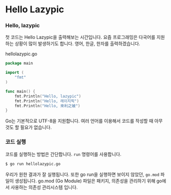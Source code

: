 # Hello Lazypic

### Hello, lazypic
첫 코드는 Hello Lazypic을 출력해보는 시간입니다.
요즘 프로그래밍은 다국어를 지원하는 상황이 많이 발생하기도 합니다.
영어, 한글, 한자를 출력하겠습니다.

hellolazypic.go
```go
package main

import (
    "fmt"
)

func main() {
    fmt.Println("Hello, lazypic")
    fmt.Println("Hello, 레이지픽")
    fmt.Println("Hello, 來利之被")
}
```

Go는 기본적으로 UTF-8을 지원합니다. 여러 언어를 이용해서 코드를 작성할 때 아무것도 할 필요가 없습니다.

### 코드 실행
코드를 실행하는 방법은 간단합니다. `run` 명령어를 사용합니다.

```bash
$ go run hellolazypic.go
```
우리가 원한 결과가 잘 실행됩니다. 또한 go run을 실행하면 보이지 않았던, `go.mod` 파일이 생성됩니다.
go.mod (Go Module) 파일은 패키지, 의존성을 관리하기 위해 go에서 사용하는 의존성 관리시스템 입니다.